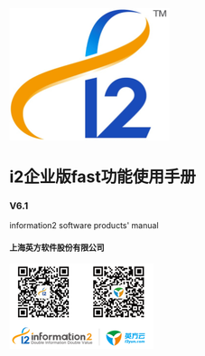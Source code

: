 





![](/assets/i2-logo.png)

# i2企业版fast功能使用手册

### V6.1


information2 software products' manual

####     上海英方软件股份有限公司

![](/assets/qrcode2.png)


